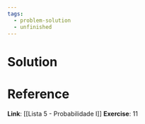 ```yaml
---
tags:
  - problem-solution
  - unfinished
---
```

# Solution


# Reference
**Link**: [[Lista 5 - Probabilidade I]]
**Exercise**: 11
